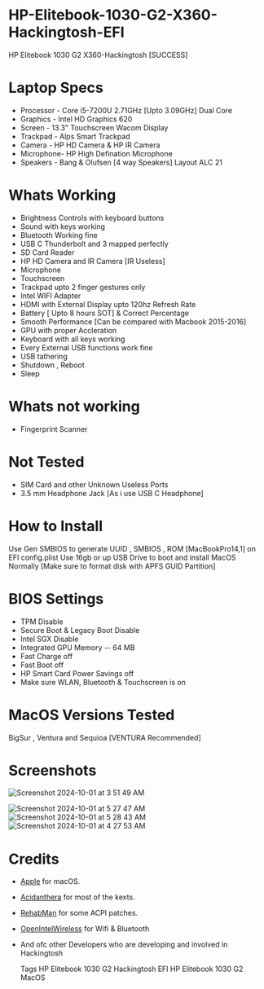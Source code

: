 # HP-Elitebook-1030-G2-X360-Hackingtosh-EFI
HP Elitebook 1030 G2 X360-Hackingtosh [SUCCESS] 

# Laptop Specs
- Processor - Core i5-7200U 2.71GHz [Upto 3.09GHz] Dual Core
- Graphics  - Intel HD Graphics 620 
- Screen    - 13.3" Touchscreen Wacom Display 
- Trackpad  - Alps Smart Trackpad 
- Camera    - HP HD Camera & HP IR Camera
- Microphone- HP High Defination Microphone
- Speakers  - Bang & Olufsen [4 way Speakers] Layout ALC 21


# Whats Working
- Brightness Controls with keyboard buttons
- Sound with keys working
- Bluetooth Working fine
- USB C Thunderbolt and 3 mapped perfectly
- SD Card Reader
- HP HD Camera and IR Camera [IR Useless]
- Microphone
- Touchscreen
- Trackpad upto 2 finger gestures only
- Intel WIFI Adapter
- HDMI with External Display upto 120hz Refresh Rate
- Battery [ Upto 8 hours SOT] & Correct Percentage
- Smooth Performance [Can be compared with Macbook 2015-2016]
- GPU with proper Accleration
- Keyboard with all keys working
- Every External USB functions work fine
- USB tathering
- Shutdown , Reboot
- Sleep

# Whats not working
- Fingerprint Scanner

# Not Tested
- SIM Card and other Unknown Useless Ports 
- 3.5 mm Headphone Jack [As i use USB C Headphone]
  
# How to Install
Use Gen SMBIOS to generate UUID , SMBIOS , ROM [MacBookPro14,1] on EFI config.plist 
Use 16gb or up USB Drive to boot and install MacOS Normally [Make sure to format disk with APFS GUID Partition]

# BIOS Settings
- TPM Disable
- Secure Boot & Legacy Boot Disable
- Intel SGX Disable
- Integrated GPU Memory -- 64 MB
- Fast Charge off
- Fast Boot off
- HP Smart Card Power Savings off
- Make sure WLAN, Bluetooth & Touchscreen is on
  
# MacOS Versions Tested
  BigSur , Ventura and Sequioa [VENTURA Recommended]

# Screenshots
  ![Screenshot 2024-10-01 at 3 51 49 AM](https://github.com/user-attachments/assets/086f8561-3989-46ab-adfb-b8f0fad9b3f6)
  
![Screenshot 2024-10-01 at 5 27 47 AM](https://github.com/user-attachments/assets/b57cecd6-8635-4ba2-8629-32d3d08385c8)
![Screenshot 2024-10-01 at 5 28 43 AM](https://github.com/user-attachments/assets/18f4234f-91c0-4571-9313-e87ffe02734e)
![Screenshot 2024-10-01 at 4 27 53 AM](https://github.com/user-attachments/assets/fc8a0434-cc7e-4312-a755-671f2e11ac59)

# Credits 

- [Apple](https://www.apple.com) for macOS.
- [Acidanthera](https://github.com/acidanthera) for most of the kexts.
- [RehabMan](https://github.com/RehabMan) for some ACPI patches.
- [OpenIntelWireless](https://github.com/OpenIntelWireless/itlwm) for Wifi & Bluetooth
- And ofc other Developers who are developing and involved in Hackingtosh

  Tags
  HP Elitebook 1030 G2 Hackingtosh EFI
  HP Elitebook 1030 G2 MacOS 
